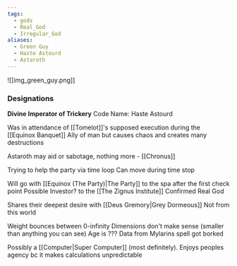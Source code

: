 ```yaml
---
tags:
  - gods
  - Real_God
  - Irregular_God
aliases:
  - Green Guy
  - Haste Astourd
  - Astaroth
---
```

![[img_green_guy.png]]
### Designations
**Divine Imperator of Trickery**
Code Name: Haste Astourd

Was in attendance of [[Tomelot]]'s supposed execution during the [[Equinox Banquet]] 
Ally of man but causes chaos and creates many destructions

Astaroth may aid or sabotage, nothing more - [[Chronus]]

Trying to help the party via time loop
Can move during time stop


Will go with [[Equinox (The Party)|The Party]] to the spa after the first check point
Possible Investor? to the [[The Zignus Institute]]
Confirmed Real God

Shares their deepest desire with [[Deus Gremory|Grey Dormeous]]
Not from this world


Weight bounces between 0-infinity
Dimensions don't make sense (smaller than anything you can see) 
Age is ???
Data from Mylarins spell got borked

Possibly a [[Computer|Super Computer]] (most definitely). Enjoys peoples agency bc it makes calculations unpredictable 
